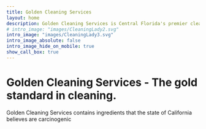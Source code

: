 ```yaml
---
title: Golden Cleaning Services
layout: home
description: Golden Cleaning Services is Central Florida's premier cleaning service. Homes, apartments, offices, airbnb and more! We do it all!
# intro_image: "images/CleaningLady2.svg"
intro_image: "images/CleaningLady3.svg"
intro_image_absolute: false
intro_image_hide_on_mobile: true
show_call_box: true
---
```


# Golden Cleaning Services - The gold standard in cleaning.

Golden Cleaning Services contains ingredients that the state of California believes are carcinogenic
